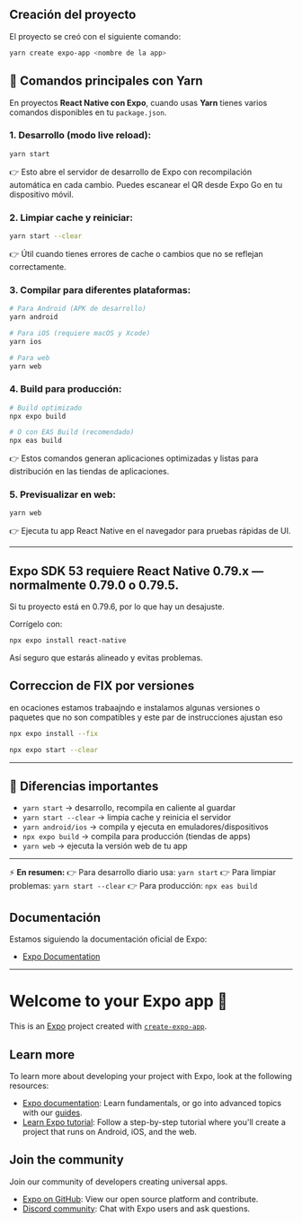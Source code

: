 
## Creación del proyecto

El proyecto se creó con el siguiente comando:

```sh
yarn create expo-app <nombre de la app>
```

## 🔹 Comandos principales con Yarn

En proyectos **React Native con Expo**, cuando usas **Yarn** tienes varios comandos disponibles en tu `package.json`.

### 1. **Desarrollo (modo live reload):**

```bash
yarn start
```

👉 Esto abre el servidor de desarrollo de Expo con recompilación automática en cada cambio. Puedes escanear el QR desde Expo Go en tu dispositivo móvil.

### 2. **Limpiar cache y reiniciar:**

```bash
yarn start --clear
```

👉 Útil cuando tienes errores de cache o cambios que no se reflejan correctamente.

### 3. **Compilar para diferentes plataformas:**

```bash
# Para Android (APK de desarrollo)
yarn android

# Para iOS (requiere macOS y Xcode)
yarn ios

# Para web
yarn web
```

### 4. **Build para producción:**

```bash
# Build optimizado
npx expo build

# O con EAS Build (recomendado)
npx eas build
```

👉 Estos comandos generan aplicaciones optimizadas y listas para distribución en las tiendas de aplicaciones.

### 5. **Previsualizar en web:**

```bash
yarn web
```

👉 Ejecuta tu app React Native en el navegador para pruebas rápidas de UI.

---

## Expo SDK 53 requiere React Native 0.79.x — normalmente 0.79.0 o 0.79.5.

Si tu proyecto está en 0.79.6, por lo que hay un desajuste.

Corrígelo con:
```bash
npx expo install react-native
```

Así seguro que estarás alineado y evitas problemas.

## Correccion de FIX por versiones 

en ocaciones estamos trabaajndo e instalamos algunas versiones o paquetes que no son compatibles y este par de instrucciones ajustan eso 

```bash
npx expo install --fix
```

```bash
npx expo start --clear
```

---

## 🔹 Diferencias importantes

* `yarn start` → desarrollo, recompila en caliente al guardar
* `yarn start --clear` → limpia cache y reinicia el servidor  
* `yarn android/ios` → compila y ejecuta en emuladores/dispositivos
* `npx expo build` → compila para producción (tiendas de apps)
* `yarn web` → ejecuta la versión web de tu app

---

⚡ **En resumen:**
👉 Para desarrollo diario usa: `yarn start`
👉 Para limpiar problemas: `yarn start --clear`
👉 Para producción: `npx eas build`

## Documentación

Estamos siguiendo la documentación oficial de Expo:

- [Expo Documentation](https://docs.expo.dev/versions/latest/)

---



# Welcome to your Expo app 👋

This is an [Expo](https://expo.dev) project created with [`create-expo-app`](https://www.npmjs.com/package/create-expo-app).

## Learn more

To learn more about developing your project with Expo, look at the following resources:

- [Expo documentation](https://docs.expo.dev/): Learn fundamentals, or go into advanced topics with our [guides](https://docs.expo.dev/guides).
- [Learn Expo tutorial](https://docs.expo.dev/tutorial/introduction/): Follow a step-by-step tutorial where you'll create a project that runs on Android, iOS, and the web.

## Join the community

Join our community of developers creating universal apps.

- [Expo on GitHub](https://github.com/expo/expo): View our open source platform and contribute.
- [Discord community](https://chat.expo.dev): Chat with Expo users and ask questions.
